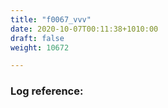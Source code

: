```yaml
---
title: "f0067_vvv"
date: 2020-10-07T00:11:38+1010:00
draft: false
weight: 10672

---
```


### Log reference: <no value>

```
